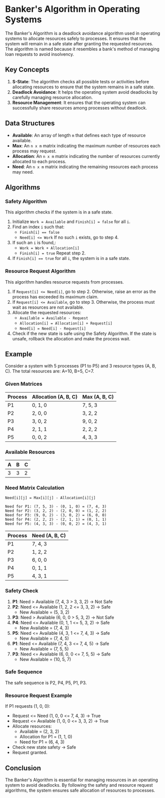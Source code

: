 
# Banker's Algorithm in Operating Systems

The Banker's Algorithm is a deadlock avoidance algorithm used in operating systems to allocate resources safely to processes. It ensures that the system will remain in a safe state after granting the requested resources. The algorithm is named because it resembles a bank's method of managing loan requests to avoid insolvency.

## Key Concepts

1. **S-State**: The algorithm checks all possible tests or activities before allocating resources to ensure that the system remains in a safe state.
2. **Deadlock Avoidance**: It helps the operating system avoid deadlocks by carefully managing resource allocation.
3. **Resource Management**: It ensures that the operating system can successfully share resources among processes without deadlock.

## Data Structures

- **Available**: An array of length `m` that defines each type of resource available.
- **Max**: An `n x m` matrix indicating the maximum number of resources each process may request.
- **Allocation**: An `n x m` matrix indicating the number of resources currently allocated to each process.
- **Need**: An `n x m` matrix indicating the remaining resources each process may need.

## Algorithms

### Safety Algorithm

This algorithm checks if the system is in a safe state.

1. Initialize `Work = Available` and `Finish[i] = false` for all `i`.
2. Find an index `i` such that:
   - `Finish[i] == false`
   - `Need[i] <= Work`
   If no such `i` exists, go to step 4.
3. If such an `i` is found,:
   - `Work = Work + Allocation[i]`
   - `Finish[i] = true`
   Repeat step 2.
4. If `Finish[i] == true` for all `i`, the system is in a safe state.

### Resource Request Algorithm

This algorithm handles resource requests from processes.

1. If `Request[i] <= Need[i]`, go to step 2. Otherwise, raise an error as the process has exceeded its maximum claim.
2. If `Request[i] <= Available`, go to step 3. Otherwise, the process must wait as resources are not available.
3. Allocate the requested resources:
   - `Available = Available - Request`
   - `Allocation[i] = Allocation[i] + Request[i]`
   - `Need[i] = Need[i] - Request[i]`
4. Check if the new state is safe using the Safety Algorithm. If the state is unsafe, rollback the allocation and make the process wait.

## Example

Consider a system with 5 processes (P1 to P5) and 3 resource types (A, B, C). The total resources are: A=10, B=5, C=7.

### Given Matrices

| Process | Allocation (A, B, C) | Max (A, B, C) |
|---------|----------------------|---------------|
| P1      | 0, 1, 0              | 7, 5, 3       |
| P2      | 2, 0, 0              | 3, 2, 2       |
| P3      | 3, 0, 2              | 9, 0, 2       |
| P4      | 2, 1, 1              | 2, 2, 2       |
| P5      | 0, 0, 2              | 4, 3, 3       |

### Available Resources

| A | B | C |
|---|---|---|
| 3 | 3 | 2 |

### Need Matrix Calculation

```
Need[i][j] = Max[i][j] - Allocation[i][j]

Need for P1: (7, 5, 3) - (0, 1, 0) = (7, 4, 3)
Need for P2: (3, 2, 2) - (2, 0, 0) = (1, 2, 2)
Need for P3: (9, 0, 2) - (3, 0, 2) = (6, 0, 0)
Need for P4: (2, 2, 2) - (2, 1, 1) = (0, 1, 1)
Need for P5: (4, 3, 3) - (0, 0, 2) = (4, 3, 1)
```

| Process | Need (A, B, C) |
|---------|----------------|
| P1      | 7, 4, 3        |
| P2      | 1, 2, 2        |
| P3      | 6, 0, 0        |
| P4      | 0, 1, 1        |
| P5      | 4, 3, 1        |

### Safety Check

1. **P1**: Need > Available (7, 4, 3 > 3, 3, 2) → Not Safe
2. **P2**: Need <= Available (1, 2, 2 <= 3, 3, 2) → Safe
   - New Available = (5, 3, 2)
3. **P3**: Need > Available (6, 0, 0 > 5, 3, 2) → Not Safe
4. **P4**: Need <= Available (0, 1, 1 <= 5, 3, 2) → Safe
   - New Available = (7, 4, 3)
5. **P5**: Need <= Available (4, 3, 1 <= 7, 4, 3) → Safe
   - New Available = (7, 4, 5)
6. **P1**: Need <= Available (7, 4, 3 <= 7, 4, 5) → Safe
   - New Available = (7, 5, 5)
7. **P3**: Need <= Available (6, 0, 0 <= 7, 5, 5) → Safe
   - New Available = (10, 5, 7)

### Safe Sequence

The safe sequence is P2, P4, P5, P1, P3.

### Resource Request Example

If P1 requests (1, 0, 0):
- Request <= Need (1, 0, 0 <= 7, 4, 3) → True
- Request <= Available (1, 0, 0 <= 3, 3, 2) → True
- Allocate resources:
  - Available = (2, 3, 2)
  - Allocation for P1 = (1, 1, 0)
  - Need for P1 = (6, 4, 3)
- Check new state safety → Safe
- Request granted.

## Conclusion

The Banker's Algorithm is essential for managing resources in an operating system to avoid deadlocks. By following the safety and resource request algorithms, the system ensures safe allocation of resources to processes.
